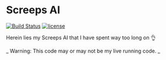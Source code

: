 # Screeps AI

[![Build Status](
    https://travis-ci.org/spacerecycler/screeps-ai.svg?branch=master)](
        https://travis-ci.org/spacerecycler/screeps-ai)
[![license](
    https://img.shields.io/github/license/spacerecycler/screeps-ai.svg?maxAge=2592000)](
        http://unlicense.org)

Herein lies my Screeps AI that I have spent way too long on :ok_hand:

_ Warning: This code may or may not be my live running code. _
